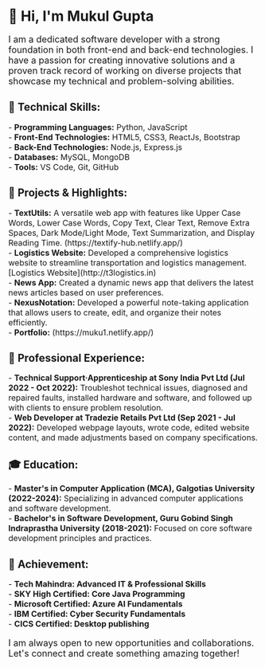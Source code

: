 <h1>👋 Hi, I'm Mukul Gupta</h1>

<p style="font-size:18px;">I am a dedicated software developer with a strong foundation in both front-end and back-end technologies. I have a passion for creating innovative solutions and a proven track record of working on diverse projects that showcase my technical and problem-solving abilities.</p>

<h2>🌟 Technical Skills:</h2>
<p style="font-size:16px;">
- <b>Programming Languages:</b> Python, JavaScript<br>
- <b>Front-End Technologies:</b> HTML5, CSS3, ReactJs, Bootstrap<br>
- <b>Back-End Technologies:</b> Node.js, Express.js<br>
- <b>Databases:</b> MySQL, MongoDB<br>
- <b>Tools:</b> VS Code, Git, GitHub
</p>

<h2>🚀 Projects & Highlights:</h2>
<p style="font-size:16px;">
- <b>TextUtils:</b> A versatile web app with features like Upper Case Words, Lower Case Words, Copy Text, Clear Text, Remove Extra Spaces, Dark Mode/Light Mode, Text Summarization, and Display Reading Time. 
(https://textify-hub.netlify.app/)<br>
- <b>Logistics Website:</b> Developed a comprehensive logistics website to streamline transportation and logistics management. [Logistics Website](http://t3logistics.in)<br>
- <b>News App:</b> Created a dynamic news app that delivers the latest news articles based on user preferences.<br>
- <b>NexusNotation:</b> Developed a powerful note-taking application that allows users to create, edit, and organize their notes efficiently.<br>
- <b> Portfolio:</b> (https://muku1.netlify.app/)
</p>

<h2>💼 Professional Experience:</h2>
<p style="font-size:16px;">
- <b>Technical Support·Apprenticeship at Sony India Pvt Ltd (Jul 2022 - Oct 2022):</b> Troubleshot technical issues, diagnosed and repaired faults, installed hardware and software, and followed up with clients to ensure problem resolution. <br>
- <b>Web Developer at Tradezie Retails Pvt Ltd (Sep 2021 - Jul 2022):</b> Developed webpage layouts, wrote code, edited website content, and made adjustments based on company specifications.<br>
</p>

<h2>🎓 Education:</h2>
<p style="font-size:16px;">
- <b>Master's in Computer Application (MCA), Galgotias University (2022-2024):</b> Specializing in advanced computer applications and software development.<br>
- <b>Bachelor's in Software Development, Guru Gobind Singh Indraprastha University (2018-2021):</b> Focused on core software development principles and practices.
</p>

<h2>📜 Achievement:</h2>
<p style="font-size:16px;">
- <b>Tech Mahindra: Advanced IT & Professional Skills</b><br>
- <b>SKY High Certified: Core Java Programming</b><br>
- <b>Microsoft Certified: Azure AI Fundamentals</b><br>
- <b>IBM Certified: Cyber Security Fundamentals</b><br>
- <b>CICS Certified: Desktop publishing</b>
</p>

<p style="font-size:18px;">I am always open to new opportunities and collaborations. Let's connect and create something amazing together!</p>
